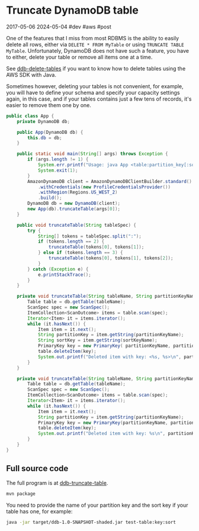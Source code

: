 # Truncate DynamoDB table
2017-05-06 2024-05-04 #dev #aws #post

One of the features that I miss from most RDBMS is the ability to easily delete all rows, either via `DELETE * FROM MyTable` or using `TRUNCATE TABLE MyTable`. Unfortunately, DynamoDB does not have such a feature, you have to either, delete your table or remove all items one at a time.

See [ddb-delete-tables](/ddb-delete-tables) if you want to know how to delete tables using the AWS SDK with Java.

Sometimes however, deleting your tables is not convenient, for example, you will have to define your schema and specify your capacity settings again, in this case, and if your tables contains just a few tens of records, it's easier to remove them one by one.

```java
public class App {
    private DynamoDB db;

    public App(DynamoDB db) {
        this.db = db;
    }

    public static void main(String[] args) throws Exception {
        if (args.length != 1) {
            System.err.printf("Usage: java App <table:partition_key[:sort_key]>\n");
            System.exit(1);
        }
        AmazonDynamoDB client = AmazonDynamoDBClientBuilder.standard()
            .withCredentials(new ProfileCredentialsProvider())
            .withRegion(Regions.US_WEST_2)
            .build();
        DynamoDB db = new DynamoDB(client);
        new App(db).truncateTable(args[0]);
    }

    public void truncateTable(String tableSpec) {
        try {
            String[] tokens = tableSpec.split(":");
            if (tokens.length == 2) {
                truncateTable(tokens[0], tokens[1]);
            } else if (tokens.length == 3) {
                truncateTable(tokens[0], tokens[1], tokens[2]);
            }
        } catch (Exception e) {
            e.printStackTrace();
        }
    }

    private void truncateTable(String tableName, String partitionKeyName, String sortKeyName) throws Exception {
        Table table = db.getTable(tableName);
        ScanSpec spec = new ScanSpec();
        ItemCollection<ScanOutcome> items = table.scan(spec);
        Iterator<Item> it = items.iterator();
        while (it.hasNext()) {
            Item item = it.next();
            String partitionKey = item.getString(partitionKeyName);
            String sortKey = item.getString(sortKeyName);
            PrimaryKey key = new PrimaryKey( partitionKeyName, partitionKey, sortKeyName, sortKey);
            table.deleteItem(key);
            System.out.printf("Deleted item with key: <%s, %s>\n", partitionKey, sortKey);
        }
    }

    private void truncateTable(String tableName, String partitionKeyName) throws Exception {
        Table table = db.getTable(tableName);
        ScanSpec spec = new ScanSpec();
        ItemCollection<ScanOutcome> items = table.scan(spec);
        Iterator<Item> it = items.iterator();
        while (it.hasNext()) {
            Item item = it.next();
            String partitionKey = item.getString(partitionKeyName);
            PrimaryKey key = new PrimaryKey(partitionKeyName, partitionKey);
            table.deleteItem(key);
            System.out.printf("Deleted item with key: %s\n", partitionKey);
        }
    }
}
```

## Full source code
The full program is at [ddb-truncate-table](https://github.com/rendon/code-samples/tree/master/ddb-truncate-table).
```sh
mvn package
```

You need to provide the name of your partition key and the sort key if your table has one, for example:
```sh
java -jar target/ddb-1.0-SNAPSHOT-shaded.jar test-table:key:sort
```
